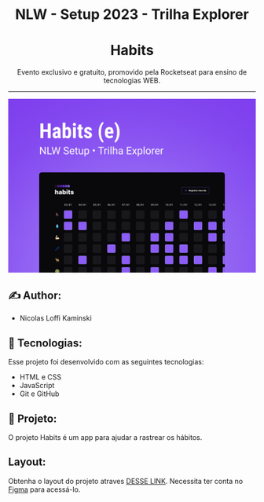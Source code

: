 <h1 align="center">NLW - Setup 2023 - Trilha Explorer</h1>
<h1 align="center">Habits</h1>

<p align="center" >Evento exclusivo e gratuito, promovido pela Rocketseat para ensino de tecnologias WEB.</p>

<hr>

<p align="center">
  <img alt="Projeto Habits" src=".github/Preview.jpg" widht=100%>
</p>

## :writing_hand: Author:

- Nicolas Loffi Kaminski

## :rocket: Tecnologias:

Esse projeto foi desenvolvido com as seguintes tecnologias:

- HTML e CSS
- JavaScript
- Git e GitHub

## :art: Projeto:

O projeto Habits é um app para ajudar a rastrear os hábitos.

## Layout:

Obtenha o layout do projeto atraves [DESSE LINK](https://www.figma.com/community/file/1195327109778210238). Necessita ter conta no [Figma](https://figma.com) para acessá-lo.

